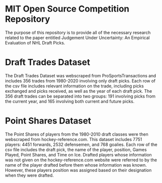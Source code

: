 # MIT Open Source Competition Repository
The purpose of this repository is to provide all of the necessary research related to the paper entitled Judgement Under Uncertainty: An Empirical Evaluation of NHL Draft Picks. 
# Draft Trades Dataset
The Draft Trades Dataset was webscraped from ProSportsTransactions and includes 356 trades from 1980-2020 involving only draft picks. Each row of the csv file includes relevant information on the trade, including picks exchanged and picks received, as well as the year of each draft pick. The 356 draft trades can be separated into two groups: 191 involving picks from the current year, and 165 involving both current and future picks.
# Point Shares Dataset
The Point Shares of players from the 1980-2010 draft classes were then webscraped from hockey-reference.com. This dataset includes 7751 players: 4451 forwards, 2532 defensemen, and 768 goalies. Each row of the csv file includes the draft pick, the name of the player, position, Games Played, Point Shares, and Time on Ice. Drafted players whose information was not given on the hockey-reference.com website were referred to by the name of the player drafted before them whose information was known. However, these players position was assigned based on their designation when they were drafted.

